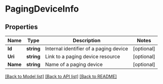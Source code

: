# PagingDeviceInfo

## Properties

Name | Type | Description | Notes
------------ | ------------- | ------------- | -------------
**Id** | **string** | Internal identifier of a paging device | [optional] 
**Uri** | **string** | Link to a paging device resource | [optional] 
**Name** | **string** | Name of a paging device | [optional] 

[[Back to Model list]](../README.md#documentation-for-models) [[Back to API list]](../README.md#documentation-for-api-endpoints) [[Back to README]](../README.md)


